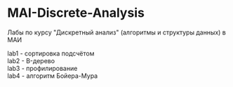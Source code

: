 # MAI-Discrete-Analysis
Лабы по курсу "Дискретный анализ" (алгоритмы и структуры данных) в МАИ

lab1 - сортировка подсчётом  
lab2 - B-дерево  
lab3 - профилирование  
lab4 - алгоритм Бойера-Мура
